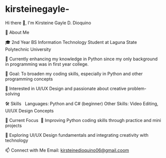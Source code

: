 # kirsteinegayle-
  Hi there 👋, I'm Kirsteine Gayle D. Dioquino  

🧾 About Me 


🎓 2nd Year BS Information Technology Student at Laguna State Polytechnic University


🌱 Currently enhancing my knowledge in Python since my only background in programming was in first year college.


🎯 Goal: To broaden my coding skills, especially in Python and other programming concepts 


🎨 Interested in UI/UX Design and passionate about creative problem-solving 


🛠 Skills 
 Languages: Python and C# (beginner)
Other Skills: Video Editing, UI/UX Design Concepts 


📌 Current Focus 
📖 Improving Python coding skills through practice and mini projects 


🎨 Exploring UI/UX Design fundamentals and integrating creativity with technology


📫 Connect with Me Email: kirsteinedioquino06@gmail.coom
